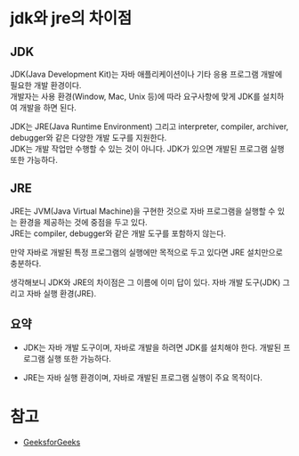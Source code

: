 # jdk와 jre의 차이점

## JDK

JDK(Java Development Kit)는 자바 애플리케이션이나 기타 응용 프로그램 개발에 필요한 개발 환경이다.  
개발자는 사용 환경(Window, Mac, Unix 등)에 따라 요구사항에 맞게 JDK를 설치하여 개발을 하면 된다.  

JDK는 JRE(Java Runtime Environment) 그리고 interpreter, compiler, archiver, debugger와 같은 다양한 개발 도구를 지원한다.  
JDK는 개발 작업만 수행할 수 있는 것이 아니다. JDK가 있으면 개발된 프로그램 실행 또한 가능하다.   

## JRE

JRE는 JVM(Java Virtual Machine)을 구현한 것으로 자바 프로그램을 실행할 수 있는 환경을 제공하는 것에 중점을 두고 있다.  
JRE는 compiler, debugger와 같은 개발 도구를 포함하지 않는다.  

만약 자바로 개발된 특정 프로그램의 실행에만 목적으로 두고 있다면 JRE 설치만으로 충분하다.  

생각해보니 JDK와 JRE의 차이점은 그 이름에 이미 답이 있다. 자바 개발 도구(JDK) 그리고 자바 실행 환경(JRE).  

## 요약

- JDK는 자바 개발 도구이며, 자바로 개발을 하려면 JDK를 설치해야 한다. 개발된 프로그램 실행 또한 가능하다.

- JRE는 자바 실행 환경이며, 자바로 개발된 프로그램 실행이 주요 목적이다.

# 참고
* [GeeksforGeeks](https://www.geeksforgeeks.org/difference-between-jdk-and-jre-in-java/)
